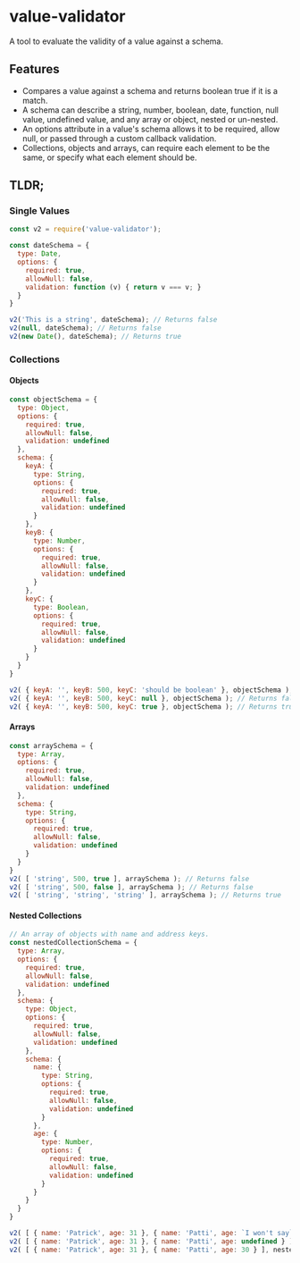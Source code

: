 # value-validator
A tool to evaluate the validity of a value against a schema.

## Features
* Compares a value against a schema and returns boolean true if it is a match. 
* A schema can describe a string, number, boolean, date, function, null value, undefined value, and any array or object, nested or un-nested. 
* An options attribute in a value's schema allows it to be required, allow null, or passed through a custom callback validation.
* Collections, objects and arrays, can require each element to be the same, or specify what each element should be.

## TLDR;
### Single Values
```javascript
const v2 = require('value-validator');

const dateSchema = {
  type: Date,
  options: {
    required: true,
    allowNull: false,
    validation: function (v) { return v === v; }
  }
}

v2('This is a string', dateSchema); // Returns false
v2(null, dateSchema); // Returns false
v2(new Date(), dateSchema); // Returns true

```
### Collections

#### Objects

```javascript
const objectSchema = {
  type: Object,
  options: {
    required: true,
    allowNull: false,
    validation: undefined
  },
  schema: {
    keyA: {
      type: String,
      options: {
        required: true,
        allowNull: false,
        validation: undefined
      }
    },
    keyB: {
      type: Number,
      options: {
        required: true,
        allowNull: false,
        validation: undefined
      }
    },
    keyC: {
      type: Boolean,
      options: {
        required: true,
        allowNull: false,
        validation: undefined
      }
    }
  }
}

v2( { keyA: '', keyB: 500, keyC: 'should be boolean' }, objectSchema ); // Returns false
v2( { keyA: '', keyB: 500, keyC: null }, objectSchema ); // Returns false
v2( { keyA: '', keyB: 500, keyC: true }, objectSchema ); // Returns true

```

#### Arrays
```javascript
const arraySchema = {
  type: Array,
  options: {
    required: true,
    allowNull: false,
    validation: undefined
  },
  schema: {
    type: String,
    options: {
      required: true,
      allowNull: false,
      validation: undefined
    }
  }
}
v2( [ 'string', 500, true ], arraySchema ); // Returns false
v2( [ 'string', 500, false ], arraySchema ); // Returns false
v2( [ 'string', 'string', 'string' ], arraySchema ); // Returns true

```
#### Nested Collections
```javascript
// An array of objects with name and address keys.
const nestedCollectionSchema = {
  type: Array,
  options: {
    required: true,
    allowNull: false,
    validation: undefined
  },
  schema: {
    type: Object,
    options: {
      required: true,
      allowNull: false,
      validation: undefined
    },
    schema: {
      name: {
        type: String,
        options: {
          required: true,
          allowNull: false,
          validation: undefined
        }
      },
      age: {
        type: Number,
        options: {
          required: true,
          allowNull: false,
          validation: undefined
        }
      }
    }
  }
}

v2( [ { name: 'Patrick', age: 31 }, { name: 'Patti', age: `I won't say` } ], nestedCollectionSchema ); // Returns false
v2( [ { name: 'Patrick', age: 31 }, { name: 'Patti', age: undefined } ], nestedCollectionSchema ); // Returns false
v2( [ { name: 'Patrick', age: 31 }, { name: 'Patti', age: 30 } ], nestedCollectionSchema ); // Returns true

```